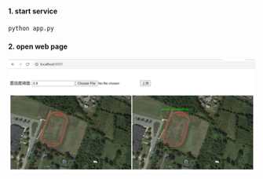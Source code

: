#### 1. start service
```python
python app.py
```

#### 2. open web page
<img src="./assets/flask_demo.jpg">
